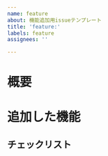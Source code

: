 ```yaml
---
name: feature
about: 機能追加用issueテンプレート
title: 'feature:'
labels: feature
assignees: ''

---
```


# 概要

# 追加した機能

## チェックリスト
